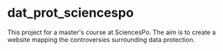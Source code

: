 # dat_prot_sciencespo
This project for a master's course at SciencesPo. The aim is to create a website mapping the controversies surrounding data protection.
